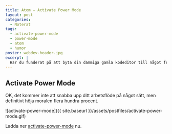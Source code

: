 ```yaml
---
title: Atom — Activate Power Mode
layout: post
categories:
  - Noterat
tags:
  - activate-power-mode
  - power-mode
  - atom
  - humor
poster: webdev-header.jpg
excerpt: |
  Har du funderat på att byta din dammiga gamla kodeditor till något fräsigare? Idag finns det en drös moderna program på marknaden men jag vill här och nu slå ett slag för Atom, och detta på grund av ett enda plugin...
---
```

## Activate Power Mode
OK, det kommer inte att snabba upp ditt arbetsflöde på något sätt, men definitivt höja moralen flera hundra procent.

![activate-power-mode]({{ site.baseurl }}/assets/postfiles/activate-power-mode.gif)

Ladda ner [activate-power-mode][1] nu.

[1]: https://atom.io/packages/activate-power-mode
